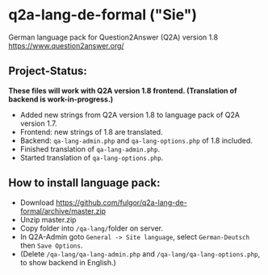 # q2a-lang-de-formal ("Sie")

German language pack for Question2Answer (Q2A) version 1.8
https://www.question2answer.org/

## Project-Status: ##
**These files will work with Q2A version 1.8 frontend. (Translation of backend is work-in-progress.)**

* Added new strings from Q2A version 1.8 to language pack of Q2A version 1.7.
* Frontend: new strings of 1.8 are translated.
* Backend: `qa-lang-admin.php` and `qa-lang-options.php` of 1.8 included.
* Finished translation of `qa-lang-admin.php`.
* Started translation of `qa-lang-options.php`.

## How to install language pack: ##

* Download https://github.com/fulgor/q2a-lang-de-formal/archive/master.zip
* Unzip master.zip
* Copy folder into `/qa-lang/`folder on server.
* In Q2A-Admin goto `General -> Site language`, select `German-Deutsch` then `Save Options`.
* (Delete `/qa-lang/qa-lang-admin.php` and `/qa-lang/qa-lang-options.php`, to show backend in English.)
